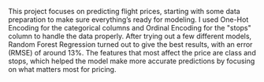 This project focuses on predicting flight prices, starting with some data preparation to make sure everything’s ready for modeling.
I used One-Hot Encoding for the categorical columns and Ordinal Encoding for the "stops" column to handle the data properly. 
After trying out a few different models, Random Forest Regression turned out to give the best results, with an error (RMSE) of around 13%. 
The features that most affect the price are class and stops, which helped the model make more accurate predictions by focusing on what matters most for pricing.
